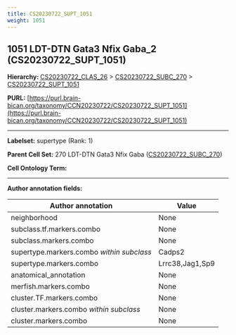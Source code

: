 ```yaml
---
title: CS20230722_SUPT_1051
weight: 1051
---
```

## 1051 LDT-DTN Gata3 Nfix Gaba_2 (CS20230722_SUPT_1051)
<b>Hierarchy: </b>
[CS20230722_CLAS_26](../CS20230722_CLAS_26) >
[CS20230722_SUBC_270](../CS20230722_SUBC_270) >
[CS20230722_SUPT_1051](../CS20230722_SUPT_1051)

**PURL:** [https://purl.brain-bican.org/taxonomy/CCN20230722/CS20230722_SUPT_1051](https://purl.brain-bican.org/taxonomy/CCN20230722/CS20230722_SUPT_1051)

---


**Labelset:** supertype (Rank: 1)

**Parent Cell Set:** 270 LDT-DTN Gata3 Nfix Gaba ([CS20230722_SUBC_270](../CS20230722_SUBC_270))



**Cell Ontology Term:** 

[MARKER GENES.]: #


---

[TRANSFERRED ANNOTATIONS.]: #


[AUTHOR ANNOTATION FIELDS.]: #


**Author annotation fields:**

| Author annotation | Value |
|-------------------|-------|
|neighborhood|None|
|subclass.tf.markers.combo|None|
|subclass.markers.combo|None|
|supertype.markers.combo _within subclass_|Cadps2|
|supertype.markers.combo|Lrrc38,Jag1,Sp9|
|anatomical_annotation|None|
|merfish.markers.combo|None|
|cluster.TF.markers.combo|None|
|cluster.markers.combo _within subclass_|None|
|cluster.markers.combo|None|
